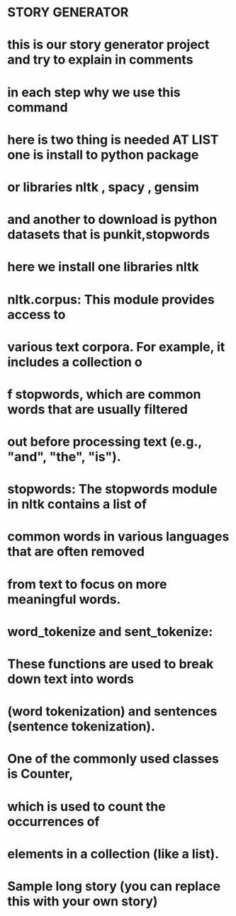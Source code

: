 # STORY GENERATOR
# this is our story generator project and try to explain in comments
# in each step why we use this command 
# here is two thing is needed AT LIST one is install to python package 
#  or libraries nltk , spacy , gensim 
# and another to download is python datasets that is punkit,stopwords
# here we install one libraries nltk

# nltk.corpus: This module provides access to 
# various text corpora. For example, it includes a collection o
# f stopwords, which are common words that are usually filtered
# out before processing text (e.g., "and", "the", "is").

# stopwords: The stopwords module in nltk contains a list of 
# common words in various languages that are often removed 
# from text to focus on more meaningful words.
# word_tokenize and sent_tokenize:
#     These functions are used to break down text into words
#     (word tokenization) and sentences (sentence tokenization).
# One of the commonly used classes is Counter,
# which is used to count the occurrences of 
# elements in a collection (like a list).
# Sample long story (you can replace this with your own story)

